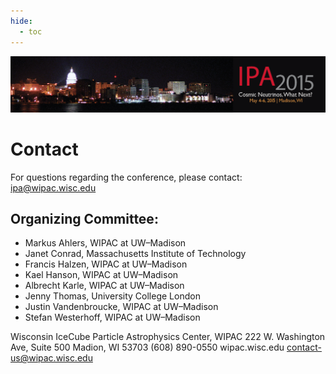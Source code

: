```yaml
---
hide:
  - toc
---
```


![IPA 2015](IPA2015_web_banner_1118x200_0128152.png)

# Contact


For questions regarding the conference, please contact: ipa@wipac.wisc.edu

## Organizing Committee: 
- Markus Ahlers, WIPAC at UW–Madison
- Janet Conrad, Massachusetts Institute of Technology 
- Francis Halzen, WIPAC at UW–Madison
- Kael Hanson, WIPAC at UW–Madison
- Albrecht Karle, WIPAC at UW–Madison
- Jenny Thomas, University College London
- Justin Vandenbroucke, WIPAC at UW–Madison
- Stefan Westerhoff, WIPAC at UW–Madison

Wisconsin IceCube Particle Astrophysics Center, WIPAC
222 W. Washington Ave, Suite 500
Madion, WI 53703
(608) 890-0550
wipac.wisc.edu
contact-us@wipac.wisc.edu
 

